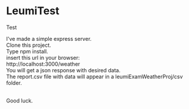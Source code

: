 # LeumiTest
Test

I've made a simple express server. </br>
Clone this project. </br>
Type npm install. </br>
insert this url in your browser: </br>
http://localhost:3000/weather </br>
You will get a json response with desired data. </br>
The report.csv file with data will appear in a leumiExamWeatherProj/csv folder. </br> </br>

Good luck.
